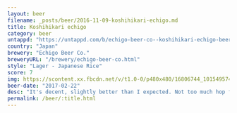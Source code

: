 ```yaml
---
layout: beer
filename: _posts/beer/2016-11-09-koshihikari-echigo.md
title: Koshihikari echigo
category: beer
untappd: "https://untappd.com/b/echigo-beer-co--koshihikari-echigo-beer/42125"
country: "Japan"
brewery: "Echigo Beer Co."
breweryURL: "/brewery/echigo-beer-co.html"
style: "Lager - Japanese Rice"
score: 7
img: https://scontent.xx.fbcdn.net/v/t1.0-0/p480x480/16806744_10154957443088745_1615450569009881150_n.jpg?oh=421f102b27fd92175b50fb2dc3ad242d&oe=59FCD0BC
beer-date: "2017-02-22"
desc: "It's decent, slightly better than I expected. Not too much hop forward flavour. Going well with dinner"
permalink: /beer/:title.html
---
```

